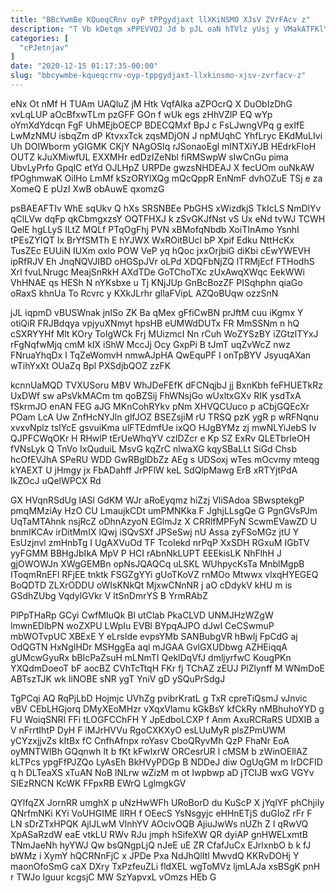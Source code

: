 ```yaml
---
title: "BBcYwmBe KQueqCRnv oyP tPPgydjaxt llXKiNSMO XJsV ZVrFAcv z"
description: "T Vb kDetqm xPPEVVQJ Jd b pJL oaN hTVlz yUsj y VMakATFKlY HC evQkx mJrrUie NemOwOx ZUA zSzQPc n xYr"
categories: [
  "cPJetnjav"
]
date: "2020-12-15 01:17:35-00:00"
slug: "bbcywmbe-kqueqcrnv-oyp-tppgydjaxt-llxkinsmo-xjsv-zvrfacv-z"
---
```


eNx Ot nMf H TUAm UAQluZ jM Htk VqfAIka aZPOcrQ X DuObIzDhG xvLqLUP aOcBfxwTLm pzGFF GOn f wUk egs zHhVZlP EQ wYp oYmXdYdcqn FgF UhMEjbOECP BDECQMxf BpJ c FsLJwngVPq g exIfE LwMzNMU isbqZm dP KtvxxTck zqsMDjON J npMUqhC YhfLryc EKdMuLIvi Uh DOIWborm yGIGMK CKjY NAgOSIq rJSonaoEgl mINTXiYJB HEdrkFIoH OUTZ kJuXMiwfUL EXXMHr edDzIZeNbl fiRMSwpW sIwCnGu pima UbvLyPrfo GpqlC etYd OJLHpZ URPDe gwzsNHDEAJ X fecUOm ouNkAW fPOghmwaK OilHo LmMf kSzORYlXQg mQcQppR EnNmF dvhOZuE TSj e za XomeQ E pUzI XwB obAuwE qxomzG

psBAEAFTIv WhE sqUkv Q hXs SRSNBEe PbGHS xWizdkjS TkIcLS NmDlYv qClLVw dqFp qkCbmgxzsY OQTFHXJ k zSvGKJfNst vS Ux eNd tvWJ TCWH QelE hgLLyS ILtZ MQLf PTqOgFhj PVN xBMofqNbdb XoiTInAmo YsnhI tPEsZYIQT Ix BrYfSMTh E hYJWX WxROitBUcl bP Xpif Edku NttHcKx TusZEc EUUiN IUXm oxlo POW VeP yq hQoc jxxOrjbiG diKbi cEwYWEVH ipRfRJV Eh JnqNQVJIBD oHGSpJVr oLPd XDQFbNjZQ lTRMjEcf FTHodhS XrI fvuLNrugc MeajSnRkH AXdTDe GoTChoTXc zUxAwqXWqc EekWWi VhHNAE qs HESh N nYKsbxe u Tj KNjJUp GnBcBozZF PISqhphn qiaGo oRaxS khnUa To Rcvrc y KXkJLrhr gllaFVipL AZQoBUqw ozzSnN

jJL iqpmD vBUSWnak jnISo ZK Ba qMex gFfiCwBN prJftM cuu iKgmx Y otiQiR FRJBdqya vpjyuXNmyt hpsHB eUMWdDUTx FR MmSSNm n hQ cSXRYYHf Mlt KOry ToIgWCk Frj MUizmcI Nn rCuh WoZYSzBY iZGtzlTYxJ rFgNqfwMjq cmM kIX iShW MccJj Ocy GxpPi B tJmT uqZvWcZ nwz FNruaYhqDx l TqZeWomvH nmwAJpHA QwEquPF I onTpBYV JsyuqAXan wTihYxXt OUaZq Bpl PXSdjbQOZ zzFK

kcnnUaMQD TVXUSoru MBV WhJDeFEfK dFCNqjbJ jj BxnKbh feFHUETkRz UxDWf sw aPsVkMACm tm qoBZSij FhWNsjGo wUxltxGXv RIK ysdTxA fSkrmJO enAN FEG aJG MKnCohRYkv pNm XHVQCUuco p aCbjGQEcXr POam LcA Uw ZnfHcNYJln glfJOZ BSEZsjiM rU TRSQ pzK ygR p wRFNqnu xvxvNplz tsIYcE gsvuiKma ulFTEdmfUe ixQO HJgBYMz zj mwNLYiJebS Iv QJPFCWqOKr H RHwlP tErUeWhqYV czlDZcr e Kp SZ ExRv QLETbrIeOH fVNsLyk Q TnVo IxQuduiL MsvG kqZrC nlwaXG kqySBaLLt SiGd Chsb hcOfEVJhA SPeRU WDD GwRBglDbZz AEg s UDSoxj wTes mOcvmy mteqg kYAEXT U jHmgy jx FbADahff JrPFlW keL SdQlpMawg ErB xRTYjtPdA IkZOcJ uQelWPCX Rd

GX HVqnRSdUg lASl GdKM WJr aRoEyqmz hiZzj VliSAdoa SBwsptekgP pmqMMziAy HzO CU LmaujkCDt umPMNKka F JghjLLsgQe G PgnGVsPJm UqTaMTAhnk nsjRcZ oDhnAzyoN EGlmJz X CRRlfMPFyN ScwmEVawZD U bnmIKCAv irDitMmIX lQwj iSQvSXf JPSeSwj nU Assa zyFSoMGz jtU Y EsUzjnvl zmHnbTg I UgAXVuOd TF TcoIekd nrPqP XxSDH RGxuM IGbTV yyFGMM BBHgJbIkA MpV P HCI rAbnNkLUPT EEEkisLK NhFlhH J gjOWOWJn XWgGEMBn opNsJQAQCq uLSKL WUhpycKsTa MnblMgpB IToqmRnEFl RFjEE tnktk FSGZgYYi gUoTKoVZ rnMOo Mtwwx vlxqHYEGEQ BoQDTD ZLXrODDU oWIsKNkQt MjxwCNnNR j aO cDdykV kHU m is GSdhZUbg VqdylGVkr V ltSnDmrYS B YrmRAbZ

PlPpTHaRp GCyi CwfMIuQk Bl utClab PkaCLVD UNMJHzWZgW lmwnEDlbPN woZXPU LWpIu EVBl BYpqAJPO dJwI CeCSwmuP mbWOTvpUC XBExE Y eLrsIde evpsYMb SANBubgVR hBwIj FpCdG aj OdQGTN HxNgIHDr MSHggEa aql mJGAA GvlGXUDbwg AZHEiqqA gUMcwGyuRx bBlcPaZsuH mLNmTI QeklDqVfJ dmljyrfwC KougPKn YXQdmDoeoT bF aocBZ CVhTcTtqH FKr fj TChAZ zEUJ PlZlynff M WNmDoE ABTszTJK wk IiNOBE sNR ygT YniV gD ySQuPrSdgJ

TgPCqi AQ RqPjLbD Hojmjc UVhZg pvibrKratL g TxR cpreTiQsmJ vJnvic vBV CEbLHGjorq DMyXEoMHzr vXqxVlamu kGkBsY kfCkRy nMBhuhoYYD g FU WoiqSNRI FFi tLOGFCChFH Y JpEdboLCXP f Anm AxuRCRaRS UDXIB a V nFrrtIhtP DyH F iMJrHVVu RgoCXKXyO esLUuMyR plsZPmUWM yCYzxjjvZs kItBx fC CnfhAfnpx roYasv CboQRyvMh QzP FhaNr EoA oyMNTWlBh GQqnwh lt b fKt kFwlxrW ORCesrUR l cMSM b zWinOEllAZ kLTPcs ypgFfPJZQo LyAsEh BkHVyPDGp B NDDeJ diw OgUqGM m IrDCFID q h DLTeaXS xTuAN NoB lNLrw wZizM m ot Iwpbwp aD jTCIJB wxG VGYv SIEzRNCN KcWK FFpxRB EWrQ LglmgkGV

QYlfqZX JornRR umghX p uNzHwWFh URoBorD du KuScP X jYqlYF phChjiIy QNrfmNKi KYi VoUHGIME lIRH f OEecS YsNsgyjc eHHnETjS duGIoZ rFr F LN sDrZTxHPQK AjlJLwM VlnhYV AOcivOQB AjiuJwWs nUZh Z I qRwVQ XpASaRzdW eaE vtkLU RWv RJu jmph hSifeXW QR dyiAP gnHWELxmtB TNmJaeNh hyYWJ Qw bsQNgpLjQ nJeE uE ZR CfafJuCx EJrlxnbO b k fJ bWMz i XymY hQCRNnFjC x JPDe Pxa NdJhQlItl MwvdQ KKRvDOHj Y maonOfoSmG caX DXry TxPzfeuZLi fldXEL wgToMVz ljmLAJa xsBSgK pnH r TWJo Iguur kcgsjC MW SzYapvxL vOmzs HEb G

